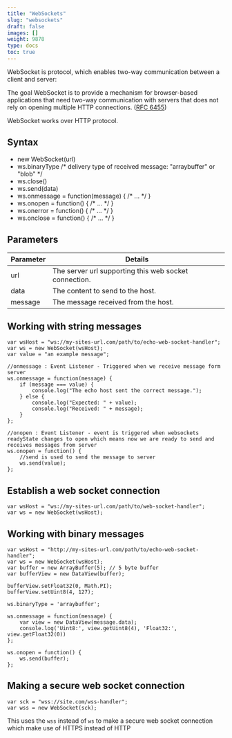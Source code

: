 ```yaml
---
title: "WebSockets"
slug: "websockets"
draft: false
images: []
weight: 9878
type: docs
toc: true
---
```


WebSocket is protocol, which enables two-way communication between a client and server:

The goal WebSocket is to provide a mechanism for browser-based
applications that need two-way communication with servers that does
not rely on opening multiple HTTP connections. ([RFC 6455][1])

WebSocket works over HTTP protocol.
  
[1]: https://tools.ietf.org/html/rfc6455

## Syntax
 - new WebSocket(url)
 - ws.binaryType /* delivery type of received message: "arraybuffer" or "blob" */
 - ws.close()
 - ws.send(data)
 - ws.onmessage = function(message) { /* ... */ }
 - ws.onopen = function() { /* ... */ }
 - ws.onerror = function() { /* ... */ }
 - ws.onclose = function() { /* ... */ }

## Parameters
| Parameter | Details |
| --------- | ------- |
| url | The server url supporting this web socket connection. |
| data | The content to send to the host. |
| message | The message received from the host. |

## Working with string messages
    var wsHost = "ws://my-sites-url.com/path/to/echo-web-socket-handler";
    var ws = new WebSocket(wsHost);
    var value = "an example message";
    
    //onmessage : Event Listener - Triggered when we receive message form server
    ws.onmessage = function(message) {
        if (message === value) {
            console.log("The echo host sent the correct message.");
        } else {
            console.log("Expected: " + value);
            console.log("Received: " + message);
        }
    };
    
    //onopen : Event Listener - event is triggered when websockets readyState changes to open which means now we are ready to send and receives messages from server
    ws.onopen = function() {
        //send is used to send the message to server
        ws.send(value);
    };
    

## Establish a web socket connection
    var wsHost = "ws://my-sites-url.com/path/to/web-socket-handler";
    var ws = new WebSocket(wsHost);

## Working with binary messages
    var wsHost = "http://my-sites-url.com/path/to/echo-web-socket-handler";
    var ws = new WebSocket(wsHost);
    var buffer = new ArrayBuffer(5); // 5 byte buffer
    var bufferView = new DataView(buffer);

    bufferView.setFloat32(0, Math.PI);
    bufferView.setUint8(4, 127);
    
    ws.binaryType = 'arraybuffer';

    ws.onmessage = function(message) {
        var view = new DataView(message.data);
        console.log('Uint8:', view.getUint8(4), 'Float32:', view.getFloat32(0))
    };
    
    ws.onopen = function() {
        ws.send(buffer);
    };


## Making a secure web socket connection
    var sck = "wss://site.com/wss-handler";
    var wss = new WebSocket(sck);

This uses the `wss` instead of `ws` to make a secure web socket connection which make use of HTTPS instead of HTTP

